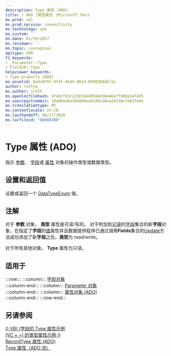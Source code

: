 ```yaml
---
description: Type 属性 (ADO)
title: ) ADO (类型属性 |Microsoft Docs
ms.prod: sql
ms.prod_service: connectivity
ms.technology: ado
ms.custom: ''
ms.date: 01/19/2017
ms.reviewer: ''
ms.topic: conceptual
apitype: COM
f1_keywords:
- _Parameter::Type
- Field20::Type
helpviewer_keywords:
- Type property [ADO]
ms.assetid: 8a4c079f-9f4f-4545-801d-85983b8db71e
author: rothja
ms.author: jroth
ms.openlocfilehash: 9f4dcfd3c22363ab4950e03844647f990a34f4d5
ms.sourcegitcommit: 18a98ea6a30d448aa6195e10ea2413be7e837e94
ms.translationtype: MT
ms.contentlocale: zh-CN
ms.lasthandoff: 08/27/2020
ms.locfileid: "88988308"
---
```

# <a name="type-property-ado"></a>Type 属性 (ADO)
指示 [参数](./parameter-object.md)、 [字段](./field-object.md)或 [属性](./property-object-ado.md) 对象的操作类型或数据类型。  
  
## <a name="settings-and-return-values"></a>设置和返回值  
 设置或返回一个 [DataTypeEnum](./datatypeenum.md) 值。  
  
## <a name="remarks"></a>注解  
 对于 **参数** 对象， **类型** 属性是可读/写的。 对于附加到[记录](./record-object-ado.md)的[字段](./fields-collection-ado.md)集合的新**字段**对象，在指定了**字段**的[值](./value-property-ado.md)属性并且数据提供程序已通过调用**Fields**集合的[Update](./update-method.md)方法成功添加了新**字段**之后，**类型**为 read/write。  
  
 对于所有其他对象， **Type** 属性为只读。  
  
## <a name="applies-to"></a>适用于  

:::row:::
    :::column:::
        [字段对象](./field-object.md)  
    :::column-end:::
    :::column:::
        [Parameter 对象](./parameter-object.md)  
    :::column-end:::
    :::column:::
        [属性对象 (ADO)](./property-object-ado.md)  
    :::column-end:::
:::row-end:::

## <a name="see-also"></a>另请参阅  
 [ () VB)  (字段的 Type 属性示例 ](./type-property-example-field-vb.md)   
 [ (VC + +) 的类型属性示例 () ](./type-property-example-property-vc.md)   
 [RecordType 属性 (ADO) ](./recordtype-property-ado.md)   
 [Type 属性（ADO 流）](./type-property-ado-stream.md)